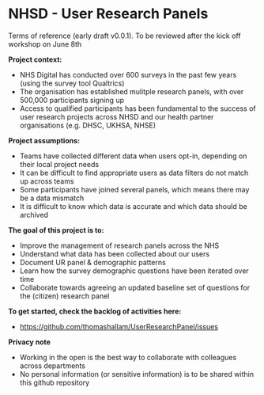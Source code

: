 # NHSD - User Research Panels

Terms of reference (early draft v0.0.1). To be reviewed after the kick off workshop on June 8th

**Project context:**
- NHS Digital has conducted over 600 surveys in the past few years (using the survey tool Qualtrics)
- The organisation has established mulitple research panels, with over 500,000 participants signing up
- Access to qualified participants has been fundamental to the success of user research projects across NHSD and our health partner organisations (e.g. DHSC, UKHSA, NHSE)


**Project assumptions:**
- Teams have collected different data when users opt-in, depending on their local project needs
- It can be difficult to find appropriate users as data filters do not match up across teams
- Some participants have joined several panels, which means there may be a data mismatch
- It is difficult to know which data is accurate and which data should be archived

**The goal of this project is to:**
- Improve the management of research panels across the NHS
- Understand what data has been collected about our users 
- Document UR panel & demographic patterns
- Learn how the survey demographic questions have been iterated over time
- Collaborate towards agreeing an updated baseline set of questions for the (citizen) research panel 


**To get started, check the backlog of activities here:**
- https://github.com/thomashallam/UserResearchPanel/issues


**Privacy note** 
- Working in the open is the best way to collaborate with colleagues across departments
- No personal information (or sensitive information) is to be shared within this github repository 
